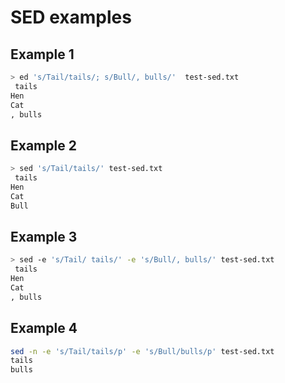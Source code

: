 # SED examples

## Example 1

```bash
> ed 's/Tail/tails/; s/Bull/, bulls/'  test-sed.txt 
 tails
Hen
Cat
, bulls
```

## Example 2

```bash
> sed 's/Tail/tails/' test-sed.txt 
 tails
Hen
Cat
Bull
```

## Example 3

```bash
> sed -e 's/Tail/ tails/' -e 's/Bull/, bulls/' test-sed.txt 
 tails
Hen
Cat
, bulls
```

## Example 4

```bash
sed -n -e 's/Tail/tails/p' -e 's/Bull/bulls/p' test-sed.txt 
tails
bulls
```